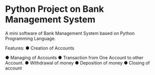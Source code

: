 # Python Project on Bank Management System
A mini software of Bank Management System based on Python Programming Language.

Features:
● Creation of Accounts

● Managing of Accounts
● Transaction from One Account to other Account.
● Withdrawal of money
● Deposition of money
● Closing of account
